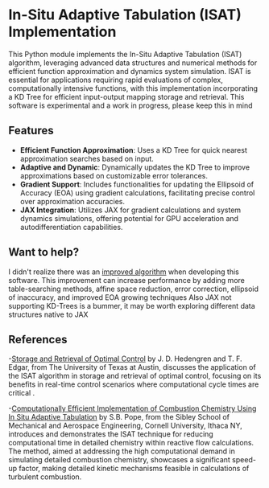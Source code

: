 # In-Situ Adaptive Tabulation (ISAT) Implementation

This Python module implements the In-Situ Adaptive Tabulation (ISAT) algorithm, leveraging advanced data structures and numerical methods for efficient function approximation and dynamics system simulation. ISAT is essential for applications requiring rapid evaluations of complex, computationally intensive functions, with this implementation incorporating a KD Tree for efficient input-output mapping storage and retrieval.
This software is experimental and a work in progress, please keep this in mind

## Features

- **Efficient Function Approximation**: Uses a KD Tree for quick nearest approximation searches based on input.
- **Adaptive and Dynamic**: Dynamically updates the KD Tree to improve approximations based on customizable error tolerances.
- **Gradient Support**: Includes functionalities for updating the Ellipsoid of Accuracy (EOA) using gradient calculations, facilitating precise control over approximation accuracies.
- **JAX Integration**: Utilizes JAX for gradient calculations and system dynamics simulations, offering potential for GPU acceleration and autodifferentiation capabilities.


## Want to help?
I didn't realize there was an [improved algorithm](https://tcg.mae.cornell.edu/pubs/Lu_LRP_JCP_09.pdf) when developing this software. This improvement can increase performance by adding more table-searching methods, affine space reduction, error correction, ellipsoid of inaccuracy, and improved EOA growing techniques
Also JAX not supporting KD-Trees is a bummer, it may be worth exploring different data structures native to JAX

## References

-[Storage and Retrieval of Optimal Control](https://apm.byu.edu/prism/uploads/Projects/isat_details.pdf) by J. D. Hedengren and T. F. Edgar, from The University of Texas at Austin, discusses the application of the ISAT algorithm in storage and retrieval of optimal control, focusing on its benefits in real-time control scenarios where computational cycle times are critical .

-[Computationally Efficient Implementation of Combustion Chemistry Using In Situ Adaptive Tabulation](https://tcg.mae.cornell.edu/pubs/Pope_CTM_97.pdf) by S.B. Pope, from the Sibley School of Mechanical and Aerospace Engineering, Cornell University, Ithaca NY, introduces and demonstrates the ISAT technique for reducing computational time in detailed chemistry within reactive flow calculations. The method, aimed at addressing the high computational demand in simulating detailed combustion chemistry, showcases a significant speed-up factor, making detailed kinetic mechanisms feasible in calculations of turbulent combustion​​.
